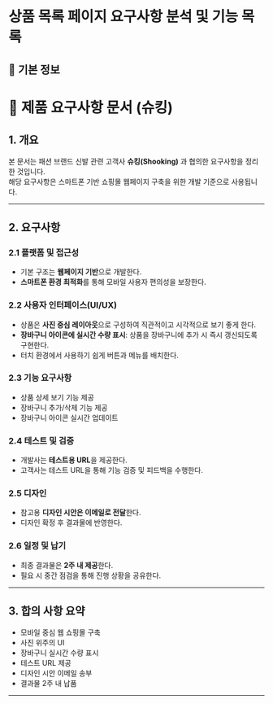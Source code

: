 # 상품 목록 페이지 요구사항 분석 및 기능 목록

## 📌 기본 정보
# 📄 제품 요구사항 문서 (슈킹)

## 1. 개요
본 문서는 패션 브랜드 신발 관련 고객사 **슈킹(Shooking)** 과 협의한 요구사항을 정리한 것입니다.  
해당 요구사항은 스마트폰 기반 쇼핑몰 웹페이지 구축을 위한 개발 기준으로 사용됩니다.  

---

## 2. 요구사항

### 2.1 플랫폼 및 접근성
- 기본 구조는 **웹페이지 기반**으로 개발한다.  
- **스마트폰 환경 최적화**를 통해 모바일 사용자 편의성을 보장한다.  

### 2.2 사용자 인터페이스(UI/UX)
- 상품은 **사진 중심 레이아웃**으로 구성하여 직관적이고 시각적으로 보기 좋게 한다.  
- **장바구니 아이콘에 실시간 수량 표시**: 상품을 장바구니에 추가 시 즉시 갱신되도록 구현한다.  
- 터치 환경에서 사용하기 쉽게 버튼과 메뉴를 배치한다.  

### 2.3 기능 요구사항
- 상품 상세 보기 기능 제공  
- 장바구니 추가/삭제 기능 제공  
- 장바구니 아이콘 실시간 업데이트  

### 2.4 테스트 및 검증
- 개발사는 **테스트용 URL**을 제공한다.  
- 고객사는 테스트 URL을 통해 기능 검증 및 피드백을 수행한다.  

### 2.5 디자인
- 참고용 **디자인 시안은 이메일로 전달**한다.  
- 디자인 확정 후 결과물에 반영한다.  

### 2.6 일정 및 납기
- 최종 결과물은 **2주 내 제공**한다.  
- 필요 시 중간 점검을 통해 진행 상황을 공유한다.  

---

## 3. 합의 사항 요약
- 모바일 중심 웹 쇼핑몰 구축  
- 사진 위주의 UI  
- 장바구니 실시간 수량 표시  
- 테스트 URL 제공  
- 디자인 시안 이메일 송부  
- 결과물 2주 내 납품  

---


